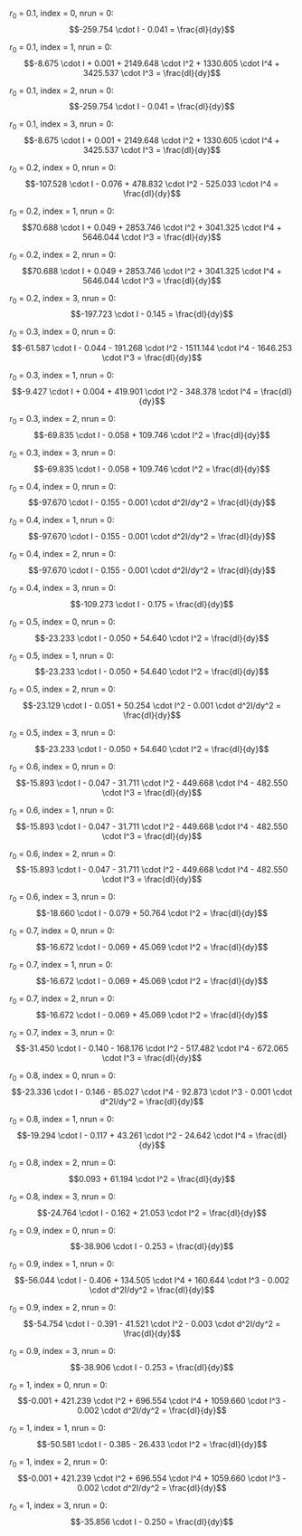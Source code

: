 $r_0$ = 0.1, index = 0, nrun = 0: $$-259.754 \cdot I - 0.041 = \frac{dI}{dy}$$

$r_0$ = 0.1, index = 1, nrun = 0: $$-8.675 \cdot I + 0.001 + 2149.648 \cdot I^2 + 1330.605 \cdot I^4 + 3425.537 \cdot I^3 = \frac{dI}{dy}$$

$r_0$ = 0.1, index = 2, nrun = 0: $$-259.754 \cdot I - 0.041 = \frac{dI}{dy}$$

$r_0$ = 0.1, index = 3, nrun = 0: $$-8.675 \cdot I + 0.001 + 2149.648 \cdot I^2 + 1330.605 \cdot I^4 + 3425.537 \cdot I^3 = \frac{dI}{dy}$$

$r_0$ = 0.2, index = 0, nrun = 0: $$-107.528 \cdot I - 0.076 + 478.832 \cdot I^2 - 525.033 \cdot I^4 = \frac{dI}{dy}$$

$r_0$ = 0.2, index = 1, nrun = 0: $$70.688 \cdot I + 0.049 + 2853.746 \cdot I^2 + 3041.325 \cdot I^4 + 5646.044 \cdot I^3 = \frac{dI}{dy}$$

$r_0$ = 0.2, index = 2, nrun = 0: $$70.688 \cdot I + 0.049 + 2853.746 \cdot I^2 + 3041.325 \cdot I^4 + 5646.044 \cdot I^3 = \frac{dI}{dy}$$

$r_0$ = 0.2, index = 3, nrun = 0: $$-197.723 \cdot I - 0.145 = \frac{dI}{dy}$$

$r_0$ = 0.3, index = 0, nrun = 0: $$-61.587 \cdot I - 0.044 - 191.268 \cdot I^2 - 1511.144 \cdot I^4 - 1646.253 \cdot I^3 = \frac{dI}{dy}$$

$r_0$ = 0.3, index = 1, nrun = 0: $$-9.427 \cdot I + 0.004 + 419.901 \cdot I^2 - 348.378 \cdot I^4 = \frac{dI}{dy}$$

$r_0$ = 0.3, index = 2, nrun = 0: $$-69.835 \cdot I - 0.058 + 109.746 \cdot I^2 = \frac{dI}{dy}$$

$r_0$ = 0.3, index = 3, nrun = 0: $$-69.835 \cdot I - 0.058 + 109.746 \cdot I^2 = \frac{dI}{dy}$$

$r_0$ = 0.4, index = 0, nrun = 0: $$-97.670 \cdot I - 0.155 - 0.001 \cdot d^2I/dy^2 = \frac{dI}{dy}$$

$r_0$ = 0.4, index = 1, nrun = 0: $$-97.670 \cdot I - 0.155 - 0.001 \cdot d^2I/dy^2 = \frac{dI}{dy}$$

$r_0$ = 0.4, index = 2, nrun = 0: $$-97.670 \cdot I - 0.155 - 0.001 \cdot d^2I/dy^2 = \frac{dI}{dy}$$

$r_0$ = 0.4, index = 3, nrun = 0: $$-109.273 \cdot I - 0.175 = \frac{dI}{dy}$$

$r_0$ = 0.5, index = 0, nrun = 0: $$-23.233 \cdot I - 0.050 + 54.640 \cdot I^2 = \frac{dI}{dy}$$

$r_0$ = 0.5, index = 1, nrun = 0: $$-23.233 \cdot I - 0.050 + 54.640 \cdot I^2 = \frac{dI}{dy}$$

$r_0$ = 0.5, index = 2, nrun = 0: $$-23.129 \cdot I - 0.051 + 50.254 \cdot I^2 - 0.001 \cdot d^2I/dy^2 = \frac{dI}{dy}$$

$r_0$ = 0.5, index = 3, nrun = 0: $$-23.233 \cdot I - 0.050 + 54.640 \cdot I^2 = \frac{dI}{dy}$$

$r_0$ = 0.6, index = 0, nrun = 0: $$-15.893 \cdot I - 0.047 - 31.711 \cdot I^2 - 449.668 \cdot I^4 - 482.550 \cdot I^3 = \frac{dI}{dy}$$

$r_0$ = 0.6, index = 1, nrun = 0: $$-15.893 \cdot I - 0.047 - 31.711 \cdot I^2 - 449.668 \cdot I^4 - 482.550 \cdot I^3 = \frac{dI}{dy}$$

$r_0$ = 0.6, index = 2, nrun = 0: $$-15.893 \cdot I - 0.047 - 31.711 \cdot I^2 - 449.668 \cdot I^4 - 482.550 \cdot I^3 = \frac{dI}{dy}$$

$r_0$ = 0.6, index = 3, nrun = 0: $$-18.660 \cdot I - 0.079 + 50.764 \cdot I^2 = \frac{dI}{dy}$$

$r_0$ = 0.7, index = 0, nrun = 0: $$-16.672 \cdot I - 0.069 + 45.069 \cdot I^2 = \frac{dI}{dy}$$

$r_0$ = 0.7, index = 1, nrun = 0: $$-16.672 \cdot I - 0.069 + 45.069 \cdot I^2 = \frac{dI}{dy}$$

$r_0$ = 0.7, index = 2, nrun = 0: $$-16.672 \cdot I - 0.069 + 45.069 \cdot I^2 = \frac{dI}{dy}$$

$r_0$ = 0.7, index = 3, nrun = 0: $$-31.450 \cdot I - 0.140 - 168.176 \cdot I^2 - 517.482 \cdot I^4 - 672.065 \cdot I^3 = \frac{dI}{dy}$$

$r_0$ = 0.8, index = 0, nrun = 0: $$-23.336 \cdot I - 0.146 - 85.027 \cdot I^4 - 92.873 \cdot I^3 - 0.001 \cdot d^2I/dy^2 = \frac{dI}{dy}$$

$r_0$ = 0.8, index = 1, nrun = 0: $$-19.294 \cdot I - 0.117 + 43.261 \cdot I^2 - 24.642 \cdot I^4 = \frac{dI}{dy}$$

$r_0$ = 0.8, index = 2, nrun = 0: $$0.093 + 61.194 \cdot I^2 = \frac{dI}{dy}$$

$r_0$ = 0.8, index = 3, nrun = 0: $$-24.764 \cdot I - 0.162 + 21.053 \cdot I^2 = \frac{dI}{dy}$$

$r_0$ = 0.9, index = 0, nrun = 0: $$-38.906 \cdot I - 0.253 = \frac{dI}{dy}$$

$r_0$ = 0.9, index = 1, nrun = 0: $$-56.044 \cdot I - 0.406 + 134.505 \cdot I^4 + 160.644 \cdot I^3 - 0.002 \cdot d^2I/dy^2 = \frac{dI}{dy}$$

$r_0$ = 0.9, index = 2, nrun = 0: $$-54.754 \cdot I - 0.391 - 41.521 \cdot I^2 - 0.003 \cdot d^2I/dy^2 = \frac{dI}{dy}$$

$r_0$ = 0.9, index = 3, nrun = 0: $$-38.906 \cdot I - 0.253 = \frac{dI}{dy}$$

$r_0$ = 1, index = 0, nrun = 0: $$-0.001 + 421.239 \cdot I^2 + 696.554 \cdot I^4 + 1059.660 \cdot I^3 - 0.002 \cdot d^2I/dy^2 = \frac{dI}{dy}$$

$r_0$ = 1, index = 1, nrun = 0: $$-50.581 \cdot I - 0.385 - 26.433 \cdot I^2 = \frac{dI}{dy}$$

$r_0$ = 1, index = 2, nrun = 0: $$-0.001 + 421.239 \cdot I^2 + 696.554 \cdot I^4 + 1059.660 \cdot I^3 - 0.002 \cdot d^2I/dy^2 = \frac{dI}{dy}$$

$r_0$ = 1, index = 3, nrun = 0: $$-35.856 \cdot I - 0.250 = \frac{dI}{dy}$$

